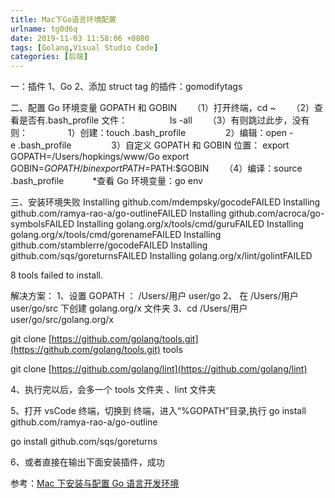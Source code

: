 ```yaml
---
title: Mac下Go语言环境配置
urlname: tg0d6q
date: 2019-11-03 11:58:06 +0800
tags: [Golang,Visual Studio Code]
categories: [后端]
---
```


一：插件
1、Go
2、添加 struct tag 的插件：gomodifytags

<!-- more -->

二、配置 Go 环境变量 GOPATH 和 GOBIN
　　（1）打开终端，cd ~
　　（2）查看是否有.bash_profile 文件：
　　　　  ls -all
　　（3）有则跳过此步，没有则：
　　　　 1）创建：touch .bash_profile
　　　　 2）编辑：open -e .bash_profile
　　　　 3）自定义 GOPATH 和 GOBIN 位置：
export GOPATH=/Users/hopkings/www/Go
export GOBIN=$GOPATH/bin
export PATH=$PATH:\$GOBIN
　　（4）编译：source .bash_profile
　　　\*查看 Go 环境变量：go env

三、安装环境失败
Installing github.com/mdempsky/gocodeFAILED
Installing github.com/ramya-rao-a/go-outlineFAILED
Installing github.com/acroca/go-symbolsFAILED
Installing golang.org/x/tools/cmd/guruFAILED
Installing golang.org/x/tools/cmd/gorenameFAILED
Installing github.com/stamblerre/gocodeFAILED
Installing github.com/sqs/goreturnsFAILED
Installing golang.org/x/lint/golintFAILED

8 tools failed to install.

解决方案：
1、设置 GOPATH ： /Users/用户 user/go
2、 在 /Users/用户 user/go/src 下创建 golang.org/x 文件夹
3、cd /Users/用户 user/go/src/golang.org/x

git clone [https://github.com/golang/tools.git](https://github.com/golang/tools.git) tools

git clone [https://github.com/golang/lint](https://github.com/golang/lint)

4、执行完以后，会多一个 tools 文件夹 、lint 文件夹

5、打开 vsCode 终端，切换到 终端，进入“%GOPATH”目录,执行
go install github.com/ramya-rao-a/go-outline

go install github.com/sqs/goreturns

6、或者直接在输出下面安装插件，成功

参考：[Mac 下安装与配置 Go 语言开发环境](https://www.cnblogs.com/hopkings/p/5809850.html)
